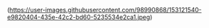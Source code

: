 (https://user-images.githubusercontent.com/98990868/153121540-e9820404-435e-42c2-bd60-5235534e2ca1.jpeg)
